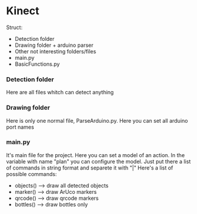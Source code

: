 # Kinect

Struct:
- Detection folder
- Drawing folder + arduino parser
- Other not interesting folders/files
- main.py
- BasicFunctions.py


### Detection folder
  Here are all files whitch can detect anything
  
### Drawing folder
  Here is only one normal file, ParseArduino.py. Here you can set all arduino port names
  
### main.py
  It's main file for the project. Here you can set a model of an action. 
  In the variable with name "plan" you can configure the model. Just put there a list of commands in string format and separete it with "|"
  Here's a list of possible commands:
  - objects() --> draw all detected objects
  - marker()  --> draw ArUco markers
  - qrcode()  --> draw qrcode markers
  - bottles() --> draw bottles only
